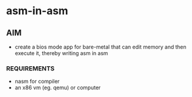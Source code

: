 # asm-in-asm

## AIM
- create a bios mode app for bare-metal that can edit memory and then execute it, thereby writing asm in asm

### REQUIREMENTS
- nasm for compiler
- an x86 vm (eg. qemu) or computer 